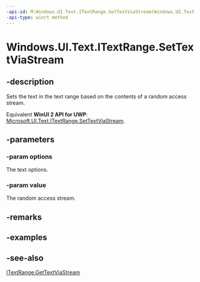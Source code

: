 ```yaml
---
-api-id: M:Windows.UI.Text.ITextRange.SetTextViaStream(Windows.UI.Text.TextSetOptions,Windows.Storage.Streams.IRandomAccessStream)
-api-type: winrt method
---
```


<!-- Method syntax
public void SetTextViaStream(Windows.UI.Text.TextSetOptions options, Windows.Storage.Streams.IRandomAccessStream value)
-->

# Windows.UI.Text.ITextRange.SetTextViaStream

## -description
Sets the text in the text range based on the contents of a random access stream.

Equivalent **WinUI 2 API for UWP**: [Microsoft.UI.Text.ITextRange.SetTextViaStream](/windows/winui/api/microsoft.ui.text.itextrange.settextviastream).

## -parameters
### -param options
The text options.

### -param value
The random access stream.

## -remarks

## -examples

## -see-also
[ITextRange.GetTextViaStream](itextrange_gettextviastream_1369580261.md)
